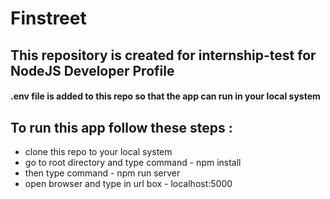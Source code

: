 # Finstreet
## This repository is created for internship-test for NodeJS Developer Profile
#### .env file is added to this repo so that the app can run in your local system

## To run this app follow these steps :
* clone this repo to your local system
* go to root directory and type command - npm install
* then type command - npm run server
* open browser and type in url box - localhost:5000
